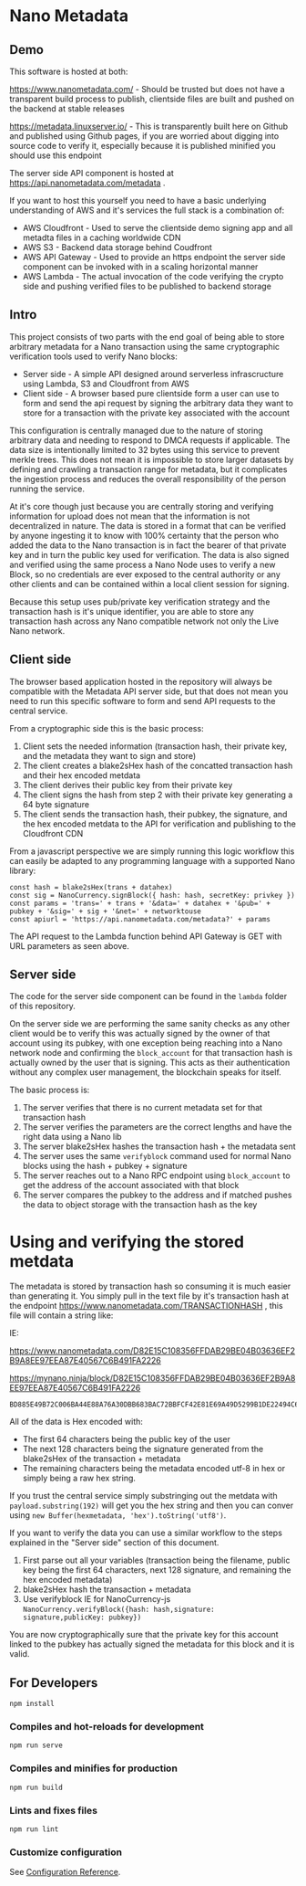 # Nano Metadata

## Demo

This software is hosted at both:

https://www.nanometadata.com/ - Should be trusted but does not have a transparent build process to publish, clientside files are built and pushed on the backend at stable releases

https://metadata.linuxserver.io/ - This is transparently built here on Github and published using Github pages, if you are worried about digging into source code to verify it, especially because it is published minified you should use this endpoint 

The server side API component is hosted at https://api.nanometadata.com/metadata . 

If you want to host this yourself you need to have a basic underlying understanding of AWS and it's services the full stack is a combination of: 
* AWS Cloudfront - Used to serve the clientside demo signing app and all metadta files in a caching worldwide CDN
* AWS S3 - Backend data storage behind Coudfront
* AWS API Gateway - Used to provide an https endpoint the server side component can be invoked with in a scaling horizontal manner
* AWS Lambda - The actual invocation of the code verifying the crypto side and pushing verified files to be published to backend storage

## Intro

This project consists of two parts with the end goal of being able to store arbitrary metadata for a Nano transaction using the same cryptographic verification tools used to verify Nano blocks:
* Server side - A simple API designed around serverless infrascructure using Lambda, S3 and Cloudfront from AWS
* Client side - A browser based pure clientside form a user can use to form and send the api request by signing the arbitrary data they want to store for a transaction with the private key associated with the account

This configuration is centrally managed due to the nature of storing arbitrary data and needing to respond to DMCA requests if applicable. The data size is intentionally limited to 32 bytes using this service to prevent merkle trees. This does not mean it is impossible to store larger datasets by defining and crawling a transaction range for metadata, but it complicates the ingestion process and reduces the overall responsibility of the person running the service.
 
At it's core though just because you are centrally storing and verifying information for upload does not mean that the information is not decentralized in nature. The data is stored in a format that can be verified by anyone ingesting it to know with 100% certainty that the person who added the data to the Nano transaction is in fact the bearer of that private key and in turn the public key used for verification. 
The data is also signed and verified using the same process a Nano Node uses to verify a new Block, so no credentials are ever exposed to the central authority or any other clients and can be contained within a local client session for signing.

Because this setup uses pub/private key verification strategy and the transaction hash is it's unique identifier, you are able to store any transaction hash across any Nano compatible network not only the Live Nano network. 

## Client side

The browser based application hosted in the repository will always be compatible with the Metadata API server side, but that does not mean you need to run this specific software to form and send API requests to the central service.

From a cryptographic side this is the basic process:
1. Client sets the needed information (transaction hash, their private key, and the metadata they want to sign and store)
2. The client creates a blake2sHex hash of the concatted transaction hash and their hex encoded metdata
3. The client derives their public key from their private key
4. The client signs the hash from step 2 with their private key generating a 64 byte signature
5. The client sends the transaction hash, their pubkey, the signature, and the hex encoded metdata to the API for verification and publishing to the Cloudfront CDN

From a javascript perspective we are simply running this logic workflow this can easily be adapted to any programming language with a supported Nano library: 
```
const hash = blake2sHex(trans + datahex)
const sig = NanoCurrency.signBlock({ hash: hash, secretKey: privkey })
const params = 'trans=' + trans + '&data=' + datahex + '&pub=' + pubkey + '&sig=' + sig + '&net=' + networktouse
const apiurl = 'https://api.nanometadata.com/metadata?' + params
```

The API request to the Lambda function behind API Gateway is GET with URL parameters as seen above.

## Server side

The code for the server side component can be found in the `lambda` folder of this repository.

On the server side we are performing the same sanity checks as any other client would be to verify this was actually signed by the owner of that account using its pubkey, with one exception being reaching into a Nano network node and confirming the `block_account` for that transaction hash is actually owned by the user that is signing. This acts as their authentication without any complex user management, the blockchain speaks for itself.
 
The basic process is: 
1. The server verifies that there is no current metadata set for that transaction hash
2. The server verifies the parameters are the correct lengths and have the right data using a Nano lib
3. The server blake2sHex hashes the transaction hash + the metadata sent
4. The server uses the same `verifyblock` command used for normal Nano blocks using the hash + pubkey + signature
5. The server reaches out to a Nano RPC endpoint using `block_account` to get the address of the account associated with that block
6. The server compares the pubkey to the address and if matched pushes the data to object storage with the transaction hash as the key

# Using and verifying the stored metdata

The metadata is stored by transaction hash so consuming it is much easier than generating it. 
You simply pull in the text file by it's transaction hash at the endpoint https://www.nanometadata.com/TRANSACTIONHASH , this file will contain a string like: 

IE:

https://www.nanometadata.com/D82E15C108356FFDAB29BE04B03636EF2B9A8EE97EEA87E40567C6B491FA2226

https://mynano.ninja/block/D82E15C108356FFDAB29BE04B03636EF2B9A8EE97EEA87E40567C6B491FA2226

```
BD885E49B72C006BA44E88A76A30DBB683BAC72BBFCF42E81E69A49D5299B1DE22494C6589FDEDD3B1F3A88FA697F7410BDD813AD38A003765CF490F194D84E202D5853513495427FBFA96A7EEF3677EE86CD43BBBE002AF5C5EE52775757C0348656c6c6f204275696c64206f6666203a29
```

All of the data is Hex encoded with: 
* The first 64 characters being the public key of the user
* The next 128 characters being the signature generated from the blake2sHex of the transaction + metadata
* The remaining characters being the metadata encoded utf-8 in hex or simply being a raw hex string.

If you trust the central service simply substringing out the metdata with `payload.substring(192)` will get you the hex string and then you can conver using `new Buffer(hexmetadata, 'hex').toString('utf8')`.
 
If you want to verify the data you can use a similar workflow to the steps explained in the "Server side" section of this document.
1. First parse out all your variables (transaction being the filename, public key being the first 64 characters, next 128 signature, and remaining the hex encoded metadata)
2. blake2sHex hash the transaction + metadata
3. Use verifyblock IE for NanoCurrency-js `NanoCurrency.verifyBlock({hash: hash,signature: signature,publicKey: pubkey})`

You are now cryptographically sure that the private key for this account linked to the pubkey has actually signed the metadata for this block and it is valid.

## For Developers
```
npm install
```

### Compiles and hot-reloads for development
```
npm run serve
```

### Compiles and minifies for production
```
npm run build
```

### Lints and fixes files
```
npm run lint
```

### Customize configuration
See [Configuration Reference](https://cli.vuejs.org/config/).
